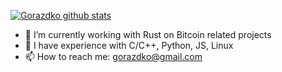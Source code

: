 

<!--
### Hi there 👋

**gorazdko/gorazdko** is a ✨ _special_ ✨ repository because its `README.md` (this file) appears on your GitHub profile.

Here are some ideas to get you started:

- 🔭 I’m currently working on ...
- 🌱 I’m currently learning ...
- 👯 I’m looking to collaborate on ...
- 🤔 I’m looking for help with ...
- 💬 Ask me about ...
- 📫 How to reach me: ...
- 😄 Pronouns: ...
- ⚡ Fun fact: ...
-->

[![Gorazdko github stats](https://github-readme-stats.vercel.app/api?username=gorazdko&theme=dracula&show_owner=false)](https://github.com/gorazdko/github-readme-stats)

- 🔭 I’m currently working with Rust on Bitcoin related projects
- 🌱 I have experience with C/C++, Python, JS, Linux
- 📫 How to reach me: gorazdko@gmail.com
